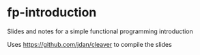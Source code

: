 # fp-introduction

Slides and notes for a simple functional programming introduction

Uses https://github.com/jdan/cleaver to compile the slides
